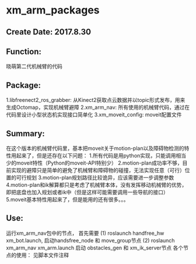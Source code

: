 # xm_arm_packages

## Create Date: 2017.8.30

## Function: 
晓萌第二代机械臂的代码

## Package:
1.libfreenect2_ros_grabber: 从Kinect2获取点云数据并以topic形式发布，用来生成Octomap，实现机械臂避障
2.xm_arm_nav: 所有使用的机械臂代码，通过在代码里设计小型状态机实现接口简单化
3.xm_moveit_config: moveit配置文件

## Summary:
   在这个版本的机械臂代码里，基本把moveit关于motion-plan以及障碍物检测的特性用起来了，但是还存在以下问题：
    1.所有代码是用python实现，只能调用相当少的moveit特性（Python的moveit-API特别少）
    2.motion-plan成功率不够，目前实现的避障只是简单的避免了机械臂和障碍物的碰撞，无法实现任意（可行）位置的可行规划
    3.motion-plan规划路径比较诡异，应该需要进一步调整参数
    4.motion-plan和ik解算都只是考虑了机械臂本体，没有发挥移动机械臂的优势，即把底盘也加入规划或者ik中（但是这样可能需要调用一些导航的接口）
    5.moveit基本特性用起来了，但是能用的还有很多。。。

## Use:
运行xm_arm_nav包中的节点， 首先需要
    (1) roslaunch handfree_hw xm_bot.launch, 启动handsfree_node 和 move_group节点
    (2) roslaunch xm_arm_nav xm_arm.launch 启动 obstacles_gen 和 xm_ik_server节点
各个节点的使用：
    见脚本文件注释
